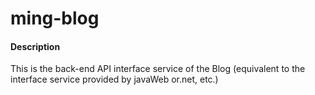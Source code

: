 # ming-blog

#### Description
This is the back-end API interface service of the Blog (equivalent to the interface service provided by javaWeb or.net, etc.)
